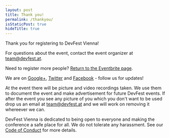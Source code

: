 ```yaml
---
layout: post
title: Thank you!
permalink: /thankyou/
isStaticPost: true
hideTitle: true
---
```


Thank you for registering to DevFest Vienna!

For questions about the event, contact the event organizer at [team@devfest.at](mailto:team@devfest.at).

Need to register more people? [Return to the Eventbrite page](http://devfestvienna2015.eventbrite.com).

We are on [Google+](https://google.com/+DevFestVienna), [Twitter](https://twitter.com/devfestvienna) and [Facebook](https://www.facebook.com/devfestvienna) - follow us for updates!

At the event there will be picture and video recordings taken. We use them to document the event and make advertisement for future DevFest events.
If after the event you see any picture of you which you don't want to be used drop us an email at [team@devfest.at](mailto:team@devfest.at) and we will work on removing it whereever we can.

DevFest Vienna is dedicated to being open to everyone and making the conference a safe place for all.
We do not tolerate any harassment.
See our [Code of Conduct](/cod) for more details.

<img class="img-responsive feature-image" src="{{ site.baseurl }}/img/posts/thankyou.jpg" style="display:none">
